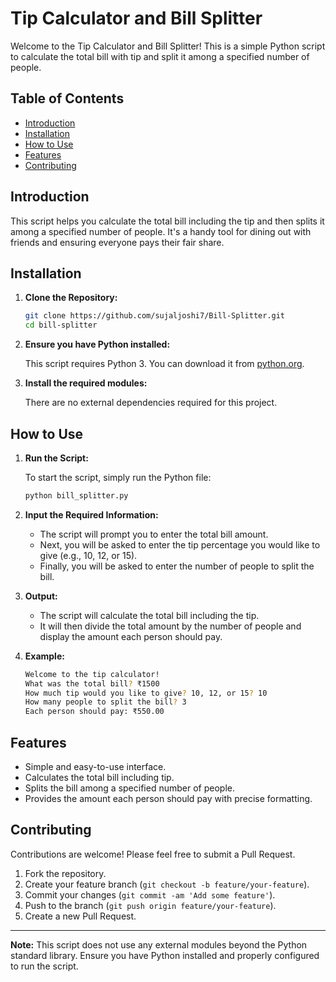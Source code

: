 # Tip Calculator and Bill Splitter

Welcome to the Tip Calculator and Bill Splitter! This is a simple Python script to calculate the total bill with tip and split it among a specified number of people.

## Table of Contents
- [Introduction](#introduction)
- [Installation](#installation)
- [How to Use](#how-to-use)
- [Features](#features)
- [Contributing](#contributing)

## Introduction

This script helps you calculate the total bill including the tip and then splits it among a specified number of people. It's a handy tool for dining out with friends and ensuring everyone pays their fair share.

## Installation

1. **Clone the Repository:**

    ```bash
    git clone https://github.com/sujaljoshi7/Bill-Splitter.git
    cd bill-splitter
    ```

2. **Ensure you have Python installed:**

    This script requires Python 3. You can download it from [python.org](https://www.python.org/).

3. **Install the required modules:**

    There are no external dependencies required for this project.

## How to Use

1. **Run the Script:**

    To start the script, simply run the Python file:

    ```bash
    python bill_splitter.py
    ```

2. **Input the Required Information:**

    - The script will prompt you to enter the total bill amount.
    - Next, you will be asked to enter the tip percentage you would like to give (e.g., 10, 12, or 15).
    - Finally, you will be asked to enter the number of people to split the bill.

3. **Output:**

    - The script will calculate the total bill including the tip.
    - It will then divide the total amount by the number of people and display the amount each person should pay.

4. **Example:**

    ```bash
    Welcome to the tip calculator!
    What was the total bill? ₹1500
    How much tip would you like to give? 10, 12, or 15? 10
    How many people to split the bill? 3
    Each person should pay: ₹550.00
    ```

## Features

- Simple and easy-to-use interface.
- Calculates the total bill including tip.
- Splits the bill among a specified number of people.
- Provides the amount each person should pay with precise formatting.

## Contributing

Contributions are welcome! Please feel free to submit a Pull Request.

1. Fork the repository.
2. Create your feature branch (`git checkout -b feature/your-feature`).
3. Commit your changes (`git commit -am 'Add some feature'`).
4. Push to the branch (`git push origin feature/your-feature`).
5. Create a new Pull Request.

---

**Note:** This script does not use any external modules beyond the Python standard library. Ensure you have Python installed and properly configured to run the script.
